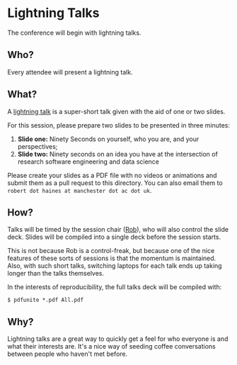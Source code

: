 # Lightning Talks

The conference will begin with lightning talks.

## Who?

Every attendee will present a lightning talk.

## What?

A [lightning talk](https://en.wikipedia.org/wiki/Lightning_talk) is a super-short talk given with the aid of one or two slides.

For this session, please prepare two slides to be presented in three minutes:

1. **Slide one:** Ninety Seconds on yourself, who you are, and your perspectives;
1. **Slide two:** Ninety seconds on an idea you have at the intersection of research software engineering and data science

Please create your slides as a PDF file with no videos or animations and submit them as a pull request to this directory. You can also email them to `robert dot haines at manchester dot ac dot uk`.

## How?

Talks will be timed by the session chair ([Rob](https://github.com/hainesr)), who will also control the slide deck. Slides will be compiled into a single deck before the session starts.

This is not because Rob is a control-freak, but because one of the nice features of these sorts of sessions is that the momentum is maintained. Also, with such short talks, switching laptops for each talk ends up taking longer than the talks themselves.

In the interests of reproducibility, the full talks deck will be compiled with:

```shell
$ pdfunite *.pdf All.pdf
```

## Why?

Lightning talks are a great way to quickly get a feel for who everyone is and what their interests are. It's a nice way of seeding coffee conversations between people who haven't met before.

